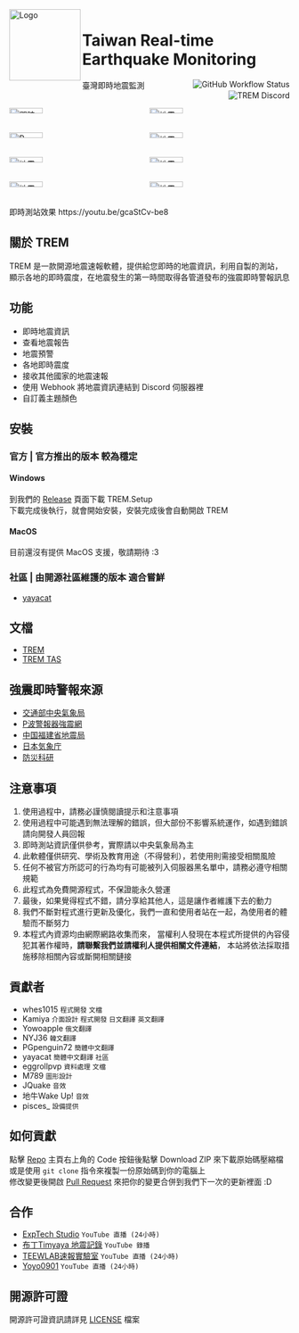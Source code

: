 <img alt="Logo" src="https://upload.cc/i1/2022/08/11/DOqzZM.png" width="128px" height="128px" align="left"/>


# Taiwan Real-time Earthquake Monitoring
臺灣即時地震監測
<a href="https://github.com/ExpTechTW/TREM/actions/workflows/github_actions.yml"><img alt="GitHub Workflow Status" align="right" src="https://github.com/ExpTechTW/TREM/actions/workflows/github_actions.yml/badge.svg"></a>
<a href="https://discord.gg/5dbHqV8ees"><img alt="TREM Discord" align="right" src="https://img.shields.io/discord/926545182407688273?color=%237289DA&logo=discord&logoColor=white"></a>\
&nbsp;

<div style="display: grid; grid-template-columns: 1fr 1fr;">
<img alt="即時測站" title="即時測站" src="https://user-images.githubusercontent.com/58339640/202887682-1a93b021-bcb2-44e4-b3f2-f2897ad2c4db.png" style="width: 49%; height: auto;" />
<img alt="地震速報" title="地震速報" src="https://user-images.githubusercontent.com/58339640/202887698-36edd8ad-507e-466d-b81c-1823603bc1f9.png" style="width: 49%; height: auto;" />
<img alt="P-Alert" title="P-Alert" src="https://user-images.githubusercontent.com/58339640/202888023-09a9db49-bc0d-405f-a144-5aa28e8c729d.png" style="width: 49%; height: auto;" />
<img alt="地震報告" title="地震報告" src="https://user-images.githubusercontent.com/58339640/202887652-6c691e34-8ba2-4e2b-91e5-a72cf75e39da.png" style="width: 49%; height: auto;" />
</div>
<div style="display: grid; grid-template-columns: 1fr 1fr;">
<img alt="地震速報畫面" src="https://user-images.githubusercontent.com/44525760/191330841-9afb3279-5e65-499c-bcc7-da3862727cc1.png" style="width: 49%; height: auto;" />
<img alt="地震速報畫面" src="https://user-images.githubusercontent.com/44525760/191330857-b484198a-cc4b-4e0c-95a7-24cb41a3e7fe.png" style="width: 49%; height: auto;" />
<img alt="地震速報畫面" src="https://user-images.githubusercontent.com/44525760/191330870-37beb6df-30e2-446e-a55c-93a75de90171.png" style="width: 49%; height: auto;" />
<img alt="地震速報畫面" src="https://user-images.githubusercontent.com/44525760/191331295-1b0f9ccb-1a90-4521-a71d-e5372c74f219.png" style="width: 49%; height: auto;" />
</div>
即時測站效果 https://youtu.be/gcaStCv-be8

## 關於 TREM

TREM 是一款開源地震速報軟體，提供給您即時的地震資訊，利用自製的測站，顯示各地的即時震度，在地震發生的第一時間取得各管道發布的強震即時警報訊息
 
## 功能
* 即時地震資訊
* 查看地震報告
* 地震預警
* 各地即時震度
* 接收其他國家的地震速報
* 使用 Webhook 將地震資訊連結到 Discord 伺服器裡
* 自訂義主題顏色

## 安裝
### 官方 | 官方推出的版本 較為穩定
#### Windows
到我們的 [Release](https://github.com/ExpTechTW/TREM/releases/latest) 頁面下載 TREM.Setup\
下載完成後執行，就會開始安裝，安裝完成後會自動開啟 TREM

#### MacOS
目前還沒有提供 MacOS 支援，敬請期待 :3

### 社區 | 由開源社區維護的版本 適合嘗鮮
- [yayacat](https://github.com/yayacat/TREM/releases)

## 文檔
* [TREM](https://hackmd.io/@n5w-HNYMQUmvhV6t1kor5g/Bkqtwduo9)
* [TREM TAS](https://hackmd.io/@n5w-HNYMQUmvhV6t1kor5g/r1egEt_s5)

## 強震即時警報來源
* [交通部中央氣象局](https://www.cwb.gov.tw/)
* [P波警報器強震網](https://palert.earth.sinica.edu.tw/)
* [中国福建省地震局](http://www.fjdzj.gov.cn)
* [日本気象庁](https://www.jma.go.jp/)
* [防災科研](https://www.bosai.go.jp/)

## 注意事項
1. 使用過程中，請務必謹慎閱讀提示和注意事項
2. 使用過程中可能遇到無法理解的錯誤，但大部份不影響系統運作，如遇到錯誤請向開發人員回報
3. 即時測站資訊僅供參考，實際請以中央氣象局為主
4. 此軟體僅供研究、學術及教育用途（不得營利），若使用則需接受相關風險
5. 任何不被官方所認可的行為均有可能被列入伺服器黑名單中，請務必遵守相關規範
6. 此程式為免費開源程式，不保證能永久營運
7. 最後，如果覺得程式不錯，請分享給其他人，這是讓作者維護下去的動力
8. 我們不斷對程式進行更新及優化，我們一直和使用者站在一起，為使用者的體驗而不斷努力
9. 本程式內資源均由網際網路收集而來， 當權利人發現在本程式所提供的內容侵犯其著作權時，**請聯繫我們並請權利人提供相關文件連結**， 本站將依法採取措施移除相關內容或斷開相關鏈接

## 貢獻者
- whes1015 `程式開發` `文檔`
- Kamiya `介面設計` `程式開發` `日文翻譯` `英文翻譯`
- Yowoapple `俄文翻譯`
- NYJ36 `韓文翻譯`
- PGpenguin72 `簡體中文翻譯`
- yayacat `簡體中文翻譯` `社區`
- eggrollpvp `資料處理` `文檔`
- M789 `圖形設計`
- JQuake `音效`
- 地牛Wake Up! `音效`
- pisces_ `設備提供`

## 如何貢獻
點擊 [Repo](https://github.com/ExpTechTW/TREM) 主頁右上角的 Code 按鈕後點擊 Download ZIP 來下載原始碼壓縮檔\
或是使用 `git clone` 指令來複製一份原始碼到你的電腦上\
修改變更後開啟 [Pull Request](https://github.com/ExpTechTW/TREM/pulls) 來把你的變更合併到我們下一次的更新裡面 :D

## 合作
- [ExpTech Studio](https://www.youtube.com/embed/live_stream?channel=UCkCzTx8RfC-Chd_hY01R80Q) `YouTube 直播 (24小時)`
- [布丁Timyaya 地震記錄](https://www.youtube.com/channel/UCJUeRIt6jKSE-4jP7QB70kw) `YouTube 錄播`
- [TEEWLAB速報實驗室](https://www.youtube.com/embed/live_stream?channel=UC9ssJN3nzsA83ZOBiRNDABg) `YouTube 直播 (24小時)`
- [Yoyo0901](https://www.youtube.com/embed/live_stream?channel=UCE74C-snUczeXrfOYp4hYQQ) `YouTube 直播 (24小時)`

## 開源許可證
開源許可證資訊請詳見 [LICENSE](LICENSE) 檔案
